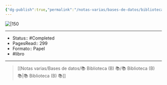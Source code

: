```yaml
---
{"dg-publish":true,"permalink":"/notas-varias/bases-de-datos/biblioteca-b/b-la-vuelta-al-mundo-en-80-dias/"}
---
```



![|150](https://m.media-amazon.com/images/I/91k3Bqn2w4L._SL1500_.jpg)

---

- Status:: #Completed 
- PagesRead:: 299
- Formato:: Papel
- #libro 

---

> [[Notas varias/Bases de datos/📚 Biblioteca (B) 📚/📚 Biblioteca (B) 📚\|📚 Biblioteca (B) 📚]]
